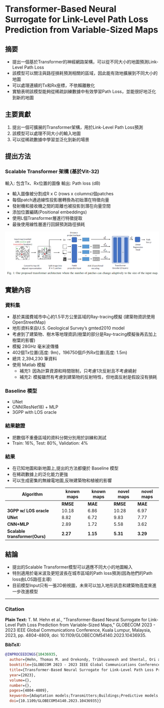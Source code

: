 # Transformer-Based Neural Surrogate for Link-Level Path Loss Prediction from Variable-Sized Maps
## 摘要
- 提出一個基於Transformer的神經網路架構，可以從不同大小的地圖預測Link-Level Path Loss
- 該模型可以關注與路徑損耗預測相關的區域，因此能有效地擴展到不同大小的地圖
- 可以處理連續的Tx和Rx座標，不依賴離散化
- 實驗表明該模型能夠從稀疏訓練數據中有效學習Path Loss，並能很好地泛化到新的地圖
## 主要貢獻
1. 提出一個可擴展的Transformer架構，用於Link-Level Path Loss預測
2. 該模型可以處理不同大小的輸入地圖
3. 可以從稀疏數據中學習並泛化到新的場景

## 提出方法

### Scalable Transformer 架構 (基於Vit-32)
輸入: 包含Tx、Rx位置的圖像
輸出: Path loss (dB)
- 輸入圖像被分割成R x C (rows x columns)個patches
- 每個patch通過線性投影層轉換為初始潛在特徵向量
- 發射機和接收機之間的距離也被投影到潛在向量空間
- 添加位置編碼(Positional embeddings)
- 使用L個Transformer層進行特徵提取
- 最後使用線性層進行回歸預測路徑損耗

![fig1](fig1.png)
## 實驗內容
### 資料集
- 基於美國費城市中心約1.5平方公里區域的Ray-tracing模擬 (建築物資訊使用 OpenStreetMap)
- 地形資料來自U.S. Geological Survey’s gmted2010 model
- 考慮到了建築物、樹木等地理資訊(樹葉的部分是Ray-tracing模擬後再去加上樹葉的影響)
- 模擬 28GHz 毫米波傳播
- 402個Tx位置(高度: 9m)，196750個戶外Rx位置(高度: 1.5m)
- 總共 2,394,230 筆資料
- 使用 Matlab 模擬
  * 補充1: 因為計算資源和時間限制，只考慮1次反射且不考慮繞射
  * 補充2: 模擬雖然有考慮到建築物的反射特性，但地面反射是假設沒有損耗


### Baseline 模型
- UNet
- CNN(ResNet18) + MLP 
- 3GPP with LOS oracle
### 結果驗證
- 把數個不重疊區域的資料分開分別用於訓練和測試
- Train: 16%, Test: 80%, Validation: 4% 

### 結果
- 在已知地圖和新地圖上,提出的方法都優於 Baseline 模型
- 在稀疏數據上的泛化能力更強
- 可以生成密集的無線電地圖,反映建築物和植被的影響

| Algorithm               | known maps | known maps | novel maps | novel maps |
|-------------------------|------------|------------|------------|------------|
|                         | **RMSE**   | **MAE**    | **RMSE**   | **MAE**    |
| **3GPP w/ LOS oracle**   | 10.18      | 6.86       | 10.28      | 6.97       |
| **UNet**                | 8.82       | 6.72       | 9.83       | 7.77       |
| **CNN+MLP**             | 2.89       | 1.72       | 5.58       | 3.62       |
| **Scalable transformer(Ours)**   | **2.27**   | **1.15**   | **5.31**   | **3.29**   |

## 結論
- 提出的Scalable Transformer模型可以適應不同大小的地圖輸入
- 特別適用於毫米波及更短波長在城市區域的Path loss預測(因為他們的Path loss由LOS路徑主導)
- 目前模型Input只有一張2D俯視圖，未來可以加入地形訊息和建築物高度來進一步改進模型



---
### Citation

**Plain Text:**
T. M. Hehn et al., "Transformer-Based Neural Surrogate for Link-Level Path Loss Prediction from Variable-Sized Maps," GLOBECOM 2023 - 2023 IEEE Global Communications Conference, Kuala Lumpur, Malaysia, 2023, pp. 4804-4809, doi: 10.1109/GLOBECOM54140.2023.10436935.





**BibTeX:**
```bibtex
@INPROCEEDINGS{10436935,
  author={Hehn, Thomas M. and Orekondy, Tribhuvanesh and Shental, Ori and Behboodi, Arash and Bucheli, Juan and Doshi, Akash and Namgoong, June and Yoo, Taesang and Sampath, Ashwin and Soriaga, Joseph B.},
  booktitle={GLOBECOM 2023 - 2023 IEEE Global Communications Conference}, 
  title={Transformer-Based Neural Surrogate for Link-Level Path Loss Prediction from Variable-Sized Maps}, 
  year={2023},
  volume={},
  number={},
  pages={4804-4809},
  keywords={Adaptation models;Transmitters;Buildings;Predictive models;Transformers;Propagation losses;Data models},
  doi={10.1109/GLOBECOM54140.2023.10436935}}


```